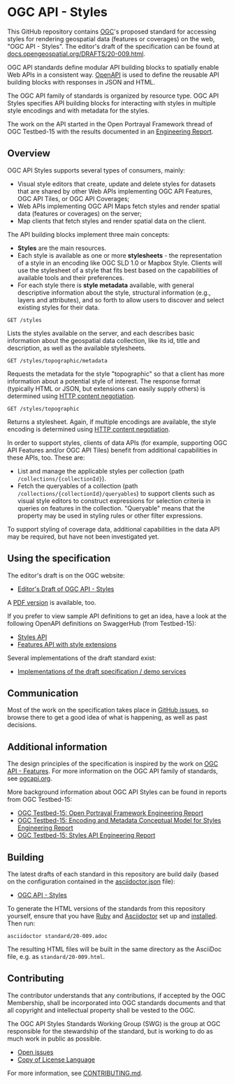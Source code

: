 # OGC API - Styles

This GitHub repository contains [OGC](http://opengeospatial.org)'s proposed standard for accessing styles for rendering geospatial data (features or coverages) on the web, "OGC API - Styles". The editor's draft of the specification can be found at [docs.opengeospatial.org/DRAFTS/20-009.html](http://docs.opengeospatial.org/DRAFTS/20-009.html).

OGC API standards define modular API building blocks to spatially enable Web APIs in a consistent way. [OpenAPI](http://openapis.org) is used to define the reusable API building blocks with responses in JSON and HTML.

The OGC API family of standards is organized by resource type. OGC API Styles specifies API building blocks for interacting with styles in multiple style encodings and with metadata for the styles.

The work on the API started in the Open Portrayal Framework thread of OGC Testbed-15 with the results documented in an [Engineering Report](http://docs.opengeospatial.org/per/19-010r2.html).

## Overview

OGC API Styles supports several types of consumers, mainly:

* Visual style editors that create, update and delete styles for datasets that are shared by other Web APIs implementing OGC API Features, OGC API Tiles, or OGC API Coverages;
* Web APIs implementing OGC API Maps fetch styles and render spatial data (features or coverages) on the server;
* Map clients that fetch styles and render spatial data on the client.

The API building blocks implement three main concepts:

* **Styles** are the main resources.
* Each style is available as one or more **stylesheets** - the representation of a style in an encoding like OGC SLD 1.0 or Mapbox Style. Clients will use the stylesheet of a style that fits best based on the capabilities of available tools and their preferences.
* For each style there is **style metadata** available, with general descriptive information about the style, structural information (e.g., layers and attributes), and so forth to allow users to discover and select existing styles for their data.

```
GET /styles
```

Lists the styles available on the server, and each describes basic information about the geospatial data collection, like its id, title and description, as well as the available stylesheets.

```
GET /styles/topographic/metadata
```

Requests the metadata for the style "topographic" so that a client has more information about a potential style of interest. The response format (typically HTML or JSON, but extensions can easily supply others) is determined using [HTTP content negotiation](https://restfulapi.net/content-negotiation/).

```
GET /styles/topographic
```

Returns a stylesheet. Again, if multiple encodings are available, the style encoding is determined using [HTTP content negotiation](https://restfulapi.net/content-negotiation/).

In order to support styles, clients of data APIs (for example, supporting OGC API Features and/or OGC API Tiles) benefit from additional capabilities in these APIs, too. These are:

* List and manage the applicable styles per collection (path `/collections/{collectionId}`).
* Fetch the queryables of a collection (path `/collections/{collectionId}/queryables`) to support clients such as visual style editors to construct expressions for selection criteria in queries on features in the collection. "Queryable" means that the property may be used in styling rules or other filter expressions.

To support styling of coverage data, additional capabilities in the data API may be required, but have not been investigated yet.

## Using the specification

The editor's draft is on the OGC website:

* [Editor's Draft of OGC API - Styles](http://docs.opengeospatial.org/DRAFTS/20-009.html)

A [PDF version](http://docs.opengeospatial.org/DRAFTS/20-009.pdf) is available, too.

If you prefer to view sample API definitions to get an idea, have a look at the following OpenAPI definitions on SwaggerHub (from Testbed-15):

* [Styles API](https://app.swaggerhub.com/apis/cportele/opf-style-api/1.0.0)
* [Features API with style extensions](https://app.swaggerhub.com/apis/cportele/opf-features-api/1.0.0)

Several implementations of the draft standard exist:

* [Implementations of the draft specification / demo services](implementations.md)

## Communication

Most of the work on the specification takes place in [GitHub issues](https://github.com/opengeospatial/ogcapi-styles/issues),
so browse there to get a good idea of what is happening, as well as past decisions.

## Additional information

The design principles of the specification is inspired by the work on [OGC API - Features](https://github.com/opengeospatial/ogcapi-features). For more information on the OGC API family of standards, see [ogcapi.org](http://ogcapi.org/).

More background information about OGC API Styles can be found in reports from OGC Testbed-15:
* [OGC Testbed-15: Open Portrayal Framework Engineering Report](http://docs.opengeospatial.org/per/19-018.html)
* [OGC Testbed-15: Encoding and Metadata Conceptual Model for Styles Engineering Report](http://docs.opengeospatial.org/per/19-023r1.html)
* [OGC Testbed-15: Styles API Engineering Report](http://docs.opengeospatial.org/per/19-010r2.html)

## Building

The latest drafts of each standard in this repository are build daily (based on the configuration contained in the [asciidoctor.json](https://github.com/opengeospatial/ogcapi-features/blob/master/asciidoctor.json) file):

* [OGC API - Styles](http://docs.opengeospatial.org/DRAFTS/20-009.html)

To generate the HTML versions of the standards from this repository yourself, ensure that you have [Ruby](https://www.ruby-lang.org/en/) and
[Asciidoctor](https://asciidoctor.org/) set up and [installed](https://asciidoctor.org/docs/#get-started-with-asciidoctor).
Then run:

```
asciidoctor standard/20-009.adoc
```

The resulting HTML files will be built in the same directory as the AsciiDoc file, e.g. as `standard/20-009.html`.

## Contributing

The contributor understands that any contributions, if accepted by the OGC Membership, shall be incorporated into OGC standards documents and that all copyright and intellectual property shall be vested to the OGC.

The OGC API Styles Standards Working Group (SWG) is the group at OGC responsible for the stewardship of the standard, but is working to do as much work in public as possible.

* [Open issues](https://github.com/opengeospatial/ogcapi-styles/issues)
* [Copy of License Language](https://raw.githubusercontent.com/opengeospatial/ogcapi-styles/master/LICENSE)

For more information, see [CONTRIBUTING.md](CONTRIBUTING.md).
